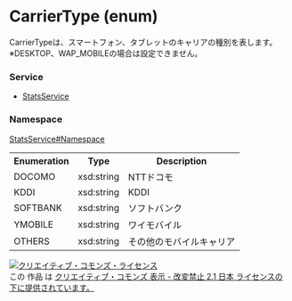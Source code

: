 # CarrierType (enum)
CarrierTypeは、スマートフォン、タブレットのキャリアの種別を表します。<br>
※DESKTOP、WAP_MOBILEの場合は設定できません。

### Service
+ [StatsService](../../services/StatsService.md)

### Namespace
[StatsService#Namespace](../../services/StatsService.md#namespace)

<table>
 <tr>
  <th>Enumeration </th>
  <th>Type</th>
  <th>Description</th>
 <tr>
  <td>DOCOMO</td>
  <td>xsd:string</td>
  <td>NTTドコモ</td>
 </tr>
 <tr>
  <td>KDDI</td>
  <td>xsd:string</td>
  <td>KDDI</td>
 </tr>
 <tr>
  <td>SOFTBANK</td>
  <td>xsd:string</td>
  <td>ソフトバンク</td>
 </tr>
 <tr>
  <td>YMOBILE</td>
  <td>xsd:string</td>
  <td>ワイモバイル</td>
 </tr>
 <tr>
  <td>OTHERS</td>
  <td>xsd:string</td>
  <td>その他のモバイルキャリア</td>
 </tr>
</table>

<a rel="license" href="http://creativecommons.org/licenses/by-nd/2.1/jp/"><img alt="クリエイティブ・コモンズ・ライセンス" style="border-width:0" src="https://i.creativecommons.org/l/by-nd/2.1/jp/88x31.png" /></a><br />この 作品 は <a rel="license" href="http://creativecommons.org/licenses/by-nd/2.1/jp/">クリエイティブ・コモンズ 表示 - 改変禁止 2.1 日本 ライセンスの下に提供されています。</a>
